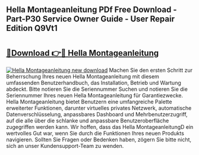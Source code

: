 ## Hella Montageanleitung PDf Free Download - Part-P30 Service Owner Guide - User Repair Edition Q9Vt1

# <h2><a href="http://df7rtrm.blite.top/?on=Hella+Montageanleitung">🔗Download 👉🔴 Hella Montageanleitung</a></h2>

[![Hella Montageanleitung new download](https://i.imgur.com/lujVjoI.png)](http://df7rtrm.blite.top/?on=Hella+Montageanleitung)
Machen Sie den ersten Schritt zur Beherrschung Ihres neuen Hella Montageanleitung mit diesem umfassenden Benutzerhandbuch, das Installation, Betrieb und Wartung abdeckt. Bitte notieren Sie die Seriennummer Suchen und notieren Sie die Seriennummer Ihres neuen Hella Montageanleitung für Garantiezwecke. Hella Montageanleitung bietet Benutzern eine umfangreiche Palette erweiterter Funktionen, darunter virtuelles privates Netzwerk, automatische Datenverschlüsselung, anpassbares Dashboard und Mehrbenutzerzugriff, auf die alle über die schlanke und anpassbare Benutzeroberfläche zugegriffen werden kann. Wir hoffen, dass das Hella MontageanleitungD ein wertvolles Gut war, wenn Sie durch die Funktionen Ihres neuen Produkts navigieren. Sollten Sie Fragen oder Bedenken haben, zögern Sie bitte nicht, sich an unser Kundensupport-Team zu wenden.
